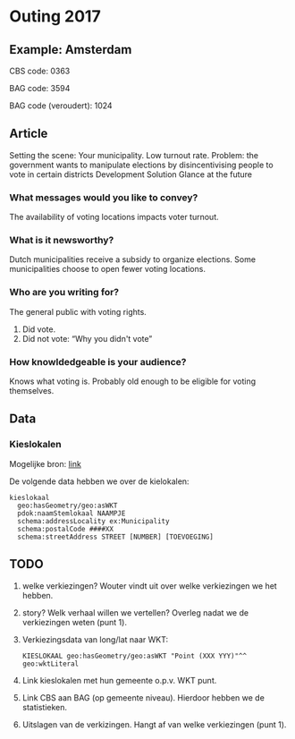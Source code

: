 # Outing 2017

## Example: Amsterdam

CBS code: 0363

BAG code: 3594

BAG code (veroudert): 1024

## Article

Setting the scene: Your municipality.  Low turnout rate.
Problem: the government wants to manipulate elections by disincentivising people to vote in certain districts
Development
Solution
Glance at the future

### What messages would you like to convey?

The availability of voting locations impacts voter turnout.

### What is it newsworthy?

Dutch municipalities receive a subsidy to organize elections.  Some
municipalities choose to open fewer voting locations.

### Who are you writing for?

The general public with voting rights.

  1. Did vote.
  2. Did not vote: “Why you didn't vote”

### How knowldedgeable is your audience?

Knows what voting is.  Probably old enough to be eligible for voting
themselves.

## Data

### Kieslokalen

Mogelijke bron: [link](http://data.openstate.eu/dataset/locaties-stembureaus)

De volgende data hebben we over de kielokalen:

```
kieslokaal
  geo:hasGeometry/geo:asWKT
  pdok:naamStemlokaal NAAMPJE
  schema:addressLocality ex:Municipality
  schema:postalCode ####XX
  schema:streetAddress STREET [NUMBER] [TOEVOEGING]
```

## TODO

  1. welke verkiezingen?  Wouter vindt uit over welke verkiezingen we
     het hebben.

  2. story?  Welk verhaal willen we vertellen?  Overleg nadat we de
     verkiezingen weten (punt 1).

  3. Verkiezingsdata van long/lat naar WKT:
  
     ```
     KIESLOKAAL geo:hasGeometry/geo:asWKT "Point (XXX YYY)"^^ geo:wktLiteral
     ```
     
  4. Link kieslokalen met hun gemeente o.p.v. WKT punt.


  5. Link CBS aan BAG (op gemeente niveau).  Hierdoor hebben we de
     statistieken.

  6. Uitslagen van de verkizingen.  Hangt af van welke verkiezingen (punt 1).
